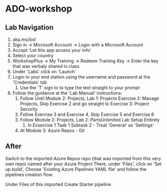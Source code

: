 # ADO-workshop

## Lab Navigation

1. aka.ms/lod
2. Sign in -> Microsoft Account -> Login with a Microsoft Account
3. Accept 'Let this app access your info'
4. Select your country
5. WorkshopPlus -> My Training -> Redeem Training Key -> Enter the key that was verbaly shared in class
6. Under 'Labs' click on 'Launch'
7. Login to your end station using the username and password at the 'Credentials' tab
   1. Use the 'T' sign to to type the text straight to your prompt
8. Follow the guidance at the 'Lab Manual' instructions:
   1. Follow Until Module 2: Projects, Lab 1: Projects Exercise 2: Manage Projects, Skip Exercise 2 and go straight to Exercise 3: Project Security
   2. Follow Exercise 3 and Exercise 4, Skip Exercise 5 and Exercise 6
   3. Follow Module 2: Projects, Lab 2: PartsUnlimited Lab Setup Entirely
      1. In Exsercise 1 Task 1 Subtask 2 - Treat 'General' as 'Settings'
   4. At Module 3: Azure Repos - Git

## After 
Switch to the imported Azure Repos repo (that was imported from this very own repo) named after your Azure Project
There, under 'Files', click on 'Set up build', Choose 'Existing Azure Pipelines YAML file' and follow the pipelines creation flow.



Under Files of this imported Create Starter pipeline

